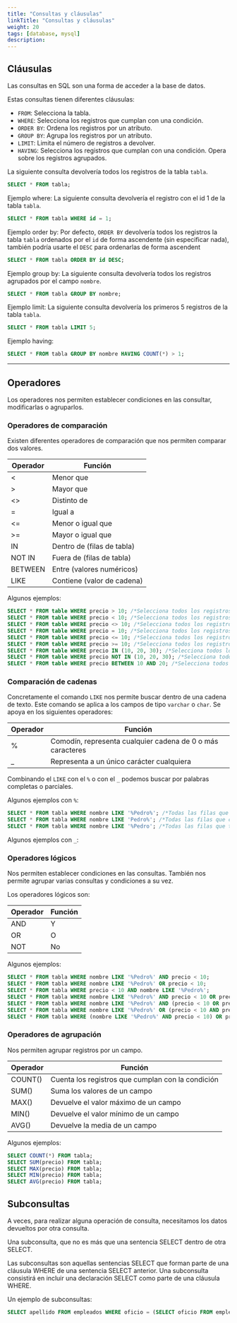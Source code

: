 ```yaml
---
title: "Consultas y cláusulas"
linkTitle: "Consultas y cláusulas"
weight: 20
tags: [database, mysql]
description:  
---
```


## Cláusulas
Las consultas en SQL son una forma de acceder a la base de datos.

Estas consultas tienen diferentes cláusulas:

* `FROM`: Selecciona la tabla.
* `WHERE`: Selecciona los registros que cumplan con una condición.
* `ORDER BY`: Ordena los registros por un atributo.
* `GROUP BY`: Agrupa los registros por un atributo.
* `LIMIT`: Limita el número de registros a devolver.
* `HAVING`: Selecciona los registros que cumplan con una condición. Opera sobre los registros agrupados.


La siguiente consulta devolvería todos los registros de la tabla `tabla`.
```sql
SELECT * FROM tabla;
```

Ejemplo where:
La siguiente consulta devolvería el registro con el id 1 de la tabla `tabla`.
```sql
SELECT * FROM tabla WHERE id = 1;
```

Ejemplo order by:
Por defecto, `ORDER BY` devolvería todos los registros la tabla `tabla` ordenados por el `id` de forma ascendente (sin especificar nada), también podría usarte el `DESC` para ordenarlas de forma ascendent
```sql
SELECT * FROM tabla ORDER BY id DESC;
```

Ejemplo group by:
La siguiente consulta devolvería todos los registros agrupados por el campo `nombre`.
```sql
SELECT * FROM tabla GROUP BY nombre;
```

Ejemplo limit:
La siguiente consulta devolvería los primeros 5 registros de la tabla `tabla`.
```sql
SELECT * FROM tabla LIMIT 5;
```

Ejemplo having:
```sql
SELECT * FROM tabla GROUP BY nombre HAVING COUNT(*) > 1;
```
---


## Operadores
Los operadores nos permiten establecer condiciones en las consultar, modificarlas o agruparlos.


### Operadores de comparación
Existen diferentes operadores de comparación que nos permiten comparar dos valores.

| Operador | Función                    |
| -------- | -------------------------- |
| <        | Menor que                  |
| >        | Mayor que                  |
| <>       | Distinto de                |
| =        | Igual a                    |
| <=       | Menor o igual que          |
| >=       | Mayor o igual que          |
| IN       | Dentro de (filas de tabla) |
| NOT IN   | Fuera de (filas de tabla)  |
| BETWEEN  | Entre (valores numéricos)  |
| LIKE     | Contiene (valor de cadena) |

Algunos ejemplos:
```sql
SELECT * FROM table WHERE precio > 10; /*Selecciona todos los registros con precio mayor a 10*/
SELECT * FROM table WHERE precio < 10; /*Selecciona todos los registros con precio menor a 10*/
SELECT * FROM table WHERE precio <> 10; /*Selecciona todos los registros con precio distinto a 10*/
SELECT * FROM table WHERE precio = 10; /*Selecciona todos los registros con precio igual a 10*/
SELECT * FROM table WHERE precio <= 10; /*Selecciona todos los registros con precio menor o igual a 10*/
SELECT * FROM table WHERE precio >= 10; /*Selecciona todos los registros con precio mayor o igual a 10*/
SELECT * FROM table WHERE precio IN (10, 20, 30); /*Selecciona todos los registros con precio 10, 20 o 30*/
SELECT * FROM table WHERE precio NOT IN (10, 20, 30); /*Selecciona todos los registros con precio distinto a 10, 20 o 30*/
SELECT * FROM table WHERE precio BETWEEN 10 AND 20; /*Selecciona todos los registros con precio entre 10 y 20*/
```

### Comparación de cadenas
Concretamente el comando `LIKE` nos permite buscar dentro de una cadena de texto. Este comando se aplica a los campos de tipo `varchar` o `char`. Se apoya en los siguientes operadores:

| Operador | Función                                                    |
| -------- | ---------------------------------------------------------- |
| %        | Comodín, representa cualquier cadena de 0 o más caracteres |
| _        | Representa a un único carácter cualquiera                  |


Combinando el `LIKE` con el `%` o con el `_` podemos buscar por palabras completas o parciales.

Algunos ejemplos con `%`:
```sql
SELECT * FROM tabla WHERE nombre LIKE '%Pedro%'; /*Todas las filas que contengan la palabra Pedro*/
SELECT * FROM tabla WHERE nombre LIKE 'Pedro%'; /*Todas las filas que comiencen por Pedro*/
SELECT * FROM tabla WHERE nombre LIKE '%Pedro'; /*Todas las filas que terminen por Pedro*/
```

Algunos ejemplos con `_`:



### Operadores lógicos
Nos permiten establecer condiciones en las consultas. También nos permite agrupar varias consultas y condiciones a su vez. 

Los operadores lógicos son:

| Operador | Función |
| -------- | ------- |
| AND      | Y       |
| OR       | O       |
| NOT      | No      |

Algunos ejemplos:
```sql
SELECT * FROM tabla WHERE nombre LIKE '%Pedro%' AND precio < 10;
SELECT * FROM tabla WHERE nombre LIKE '%Pedro%' OR precio < 10;
SELECT * FROM tabla WHERE precio < 10 AND nombre LIKE '%Pedro%';
SELECT * FROM tabla WHERE nombre LIKE '%Pedro%' AND precio < 10 OR precio > 20;
SELECT * FROM tabla WHERE nombre LIKE '%Pedro%' AND (precio < 10 OR precio > 20);
SELECT * FROM tabla WHERE nombre LIKE '%Pedro%' OR (precio < 10 AND precio > 20);
SELECT * FROM tabla WHERE (nombre LIKE '%Pedro%' AND precio < 10) OR precio > 20;
```

### Operadores de agrupación
Nos permiten agrupar registros por un campo.

| Operador | Función                                           |
| -------- | ------------------------------------------------- |
| COUNT()  | Cuenta los registros que cumplan con la condición |
| SUM()    | Suma los valores de un campo                      |
| MAX()    | Devuelve el valor máximo de un campo              |
| MIN()    | Devuelve el valor mínimo de un campo              |
| AVG()    | Devuelve la media de un campo                     |

Algunos ejemplos:
```sql
SELECT COUNT(*) FROM tabla;
SELECT SUM(precio) FROM tabla;
SELECT MAX(precio) FROM tabla;
SELECT MIN(precio) FROM tabla;
SELECT AVG(precio) FROM tabla;
```

## Subconsultas

A veces, para realizar alguna operación de consulta, necesitamos los datos devueltos por otra 
consulta.

Una subconsulta, que no es más que una sentencia SELECT dentro de otra SELECT. 

Las subconsultas son aquellas sentencias SELECT que forman parte de una cláusula WHERE de 
una sentencia SELECT anterior. Una subconsulta consistirá en incluir una declaración SELECT 
como parte de una cláusula WHERE. 

Un ejemplo de subconsultas:
```sql
SELECT apellido FROM empleados WHERE oficio = (SELECT oficio FROM empleados WHERE apellido ='gil');
```
